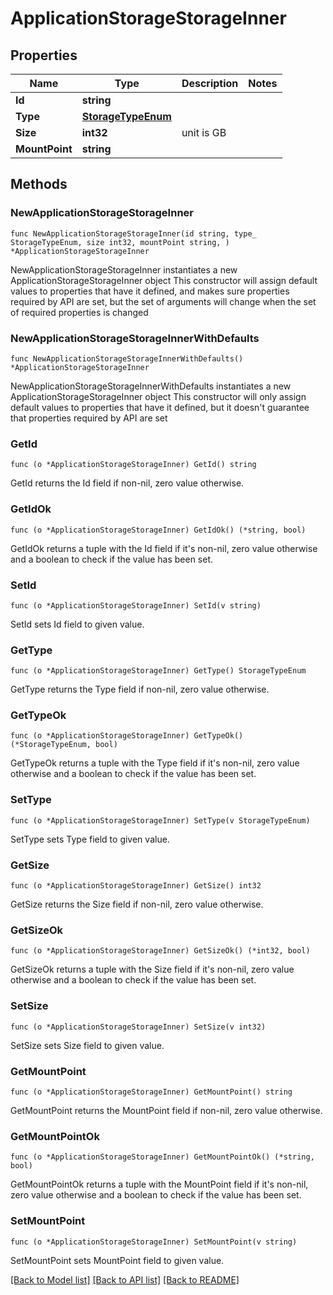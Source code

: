 # ApplicationStorageStorageInner

## Properties

Name | Type | Description | Notes
------------ | ------------- | ------------- | -------------
**Id** | **string** |  | 
**Type** | [**StorageTypeEnum**](StorageTypeEnum.md) |  | 
**Size** | **int32** | unit is GB | 
**MountPoint** | **string** |  | 

## Methods

### NewApplicationStorageStorageInner

`func NewApplicationStorageStorageInner(id string, type_ StorageTypeEnum, size int32, mountPoint string, ) *ApplicationStorageStorageInner`

NewApplicationStorageStorageInner instantiates a new ApplicationStorageStorageInner object
This constructor will assign default values to properties that have it defined,
and makes sure properties required by API are set, but the set of arguments
will change when the set of required properties is changed

### NewApplicationStorageStorageInnerWithDefaults

`func NewApplicationStorageStorageInnerWithDefaults() *ApplicationStorageStorageInner`

NewApplicationStorageStorageInnerWithDefaults instantiates a new ApplicationStorageStorageInner object
This constructor will only assign default values to properties that have it defined,
but it doesn't guarantee that properties required by API are set

### GetId

`func (o *ApplicationStorageStorageInner) GetId() string`

GetId returns the Id field if non-nil, zero value otherwise.

### GetIdOk

`func (o *ApplicationStorageStorageInner) GetIdOk() (*string, bool)`

GetIdOk returns a tuple with the Id field if it's non-nil, zero value otherwise
and a boolean to check if the value has been set.

### SetId

`func (o *ApplicationStorageStorageInner) SetId(v string)`

SetId sets Id field to given value.


### GetType

`func (o *ApplicationStorageStorageInner) GetType() StorageTypeEnum`

GetType returns the Type field if non-nil, zero value otherwise.

### GetTypeOk

`func (o *ApplicationStorageStorageInner) GetTypeOk() (*StorageTypeEnum, bool)`

GetTypeOk returns a tuple with the Type field if it's non-nil, zero value otherwise
and a boolean to check if the value has been set.

### SetType

`func (o *ApplicationStorageStorageInner) SetType(v StorageTypeEnum)`

SetType sets Type field to given value.


### GetSize

`func (o *ApplicationStorageStorageInner) GetSize() int32`

GetSize returns the Size field if non-nil, zero value otherwise.

### GetSizeOk

`func (o *ApplicationStorageStorageInner) GetSizeOk() (*int32, bool)`

GetSizeOk returns a tuple with the Size field if it's non-nil, zero value otherwise
and a boolean to check if the value has been set.

### SetSize

`func (o *ApplicationStorageStorageInner) SetSize(v int32)`

SetSize sets Size field to given value.


### GetMountPoint

`func (o *ApplicationStorageStorageInner) GetMountPoint() string`

GetMountPoint returns the MountPoint field if non-nil, zero value otherwise.

### GetMountPointOk

`func (o *ApplicationStorageStorageInner) GetMountPointOk() (*string, bool)`

GetMountPointOk returns a tuple with the MountPoint field if it's non-nil, zero value otherwise
and a boolean to check if the value has been set.

### SetMountPoint

`func (o *ApplicationStorageStorageInner) SetMountPoint(v string)`

SetMountPoint sets MountPoint field to given value.



[[Back to Model list]](../README.md#documentation-for-models) [[Back to API list]](../README.md#documentation-for-api-endpoints) [[Back to README]](../README.md)


